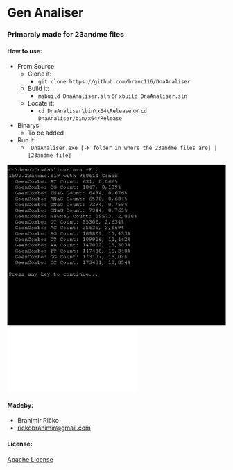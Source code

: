 ﻿# Gen Analiser

### Primaraly made for 23andme files

#### How to use:
  * From Source:
    * Clone it:
      * `` git clone https://github.com/branc116/DnaAnaliser ``
    * Build it: 
      * `` msbuild DnaAnaliser.sln `` or `` xbuild DnaAnaliser.sln ``
    * Locate it:
      * `` cd DnaAnaliser\bin\x64\Release `` or `` cd DnaAnaliser/bin/x64/Release ``
  * Binarys:
    * To be added
  * Run it:		
    * `` DnaAnaliser.exe [-F folder in where the 23andme files are] | [23andme file]``

![Alt text](demos/Demo1.jpg)
![All Demos](demos/AllDemos.md)

#### Madeby:
  * Branimir Ričko
  * rickobranimir@gmail.com

#### License:
  [Apache License](License.md)